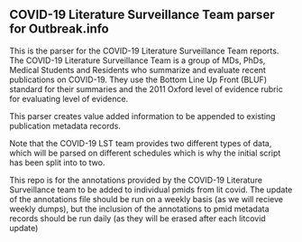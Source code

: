 ## COVID-19 Literature Surveillance Team parser for Outbreak.info

This is the parser for the COVID-19 Literature Surveillance Team reports.  The COVID-19 Literature Surveillance Team is a group of MDs, PhDs, Medical Students and Residents who summarize and evaluate recent publications on COVID-19. They use the Bottom Line Up Front (BLUF) standard for their summaries and the 2011 Oxford level of evidence rubric for evaluating level of evidence.

This parser creates value added information to be appended to existing publication metadata records.

Note that the COVID-19 LST team provides two different types of data, which will be parsed on different schedules which is why the initial script has been split into to two.

This repo is for the annotations provided by the COVID-19 Literature Surveillance team to be added to individual pmids from lit covid.  The update of the annotations file should be run on a weekly basis (as we will recieve weekly dumps), but the inclusion of the annotations to pmid metadata records should be run daily (as they will be erased after each litcovid update)
